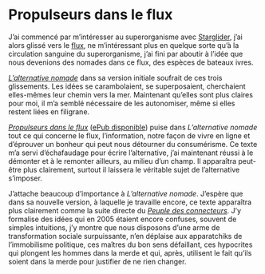# Propulseurs dans le flux

J’ai commencé par m’intéresser au superorganisme avec [Starglider](https://tcrouzet.com/tag/starglider/), j’ai alors glissé vers le [flux](https://tcrouzet.com/tag/flux/), ne m’intéressant plus en quelque sorte qu’à la circulation sanguine du superorganisme, j’ai fini par aboutir à l’idée que nous devenions des nomades dans ce flux, des espèces de bateaux ivres.<span id="more-17509"></span>

[*L’alternative nomade*](https://tcrouzet.com/alternative-nomade/) dans sa version initiale soufrait de ces trois glissements. Les idées se carambolaient, se superposaient, cherchaient elles-mêmes leur chemin vers la mer. Maintenant qu’elles sont plus claires pour moi, il m’a semblé nécessaire de les autonomiser, même si elles restent liées en filigrane.

[*Propulseurs dans le flux*](https://tcrouzet.com/propulseurs-dans-le-flux/) ([ePub disponible](http://txt.tcrouzet.com/fluxus.epub)) puise dans *L’alternative nomade* tout ce qui concerne le flux, l’information, notre façon de vivre en ligne et d’éprouver un bonheur qui peut nous détourner du consumérisme. Ce texte m’a servi d’échafaudage pour écrire l’alternative, j’ai maintenant réussi à le démonter et à le remonter ailleurs, au milieu d’un champ. Il apparaîtra peut-être plus clairement, surtout il laissera le véritable sujet de l’alternative s’imposer.

J’attache beaucoup d’importance à *L’alternative nomade*. J’espère que dans sa nouvelle version, à laquelle je travaille encore, ce texte apparaîtra plus clairement comme la suite directe du [*Peuple des connecteurs*](https://tcrouzet.com/le-peuple-des-connecteurs/). J’y formalise des idées qui en 2005 étaient encore confuses, souvent de simples intuitions, j’y montre que nous disposons d’une arme de transformation sociale surpuissante, n’en déplaise aux apparatchiks de l’immobilisme politique, ces maîtres du bon sens défaillant, ces hypocrites qui plongent les hommes dans la merde et qui, après, utilisent le fait qu’ils soient dans la merde pour justifier de ne rien changer.